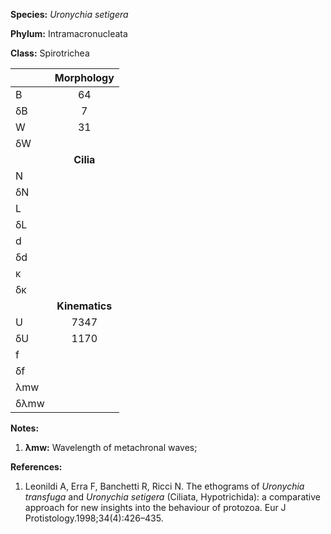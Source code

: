 **Species:** *Uronychia setigera*

**Phylum:** Intramacronucleata

**Class:** Spirotrichea

|      | **Morphology** |
| :--- | :------------: |
| B    | 64 |
| δB   | 7 |
| W    | 31 |
| δW   |  |
|      | **Cilia** |
| N    |  |
| δN   |  |
| L    |  |
| δL   |  |
| d    |  |
| δd   |  |
| κ    |  |
| δκ   |  |
|      | **Kinematics** |
| U    | 7347 |
| δU   | 1170 |
| f    |  |
| δf   |  |
| λmw  |  |
| δλmw |  |

**Notes:**

1. **λmw:** Wavelength of metachronal waves;

**References:**

1. Leonildi A, Erra F, Banchetti R, Ricci N.  The ethograms of *Uronychia transfuga* and *Uronychia setigera* (Ciliata, Hypotrichida):  a comparative approach for new insights into the behaviour of protozoa.  Eur J Protistology.1998;34(4):426–435.
